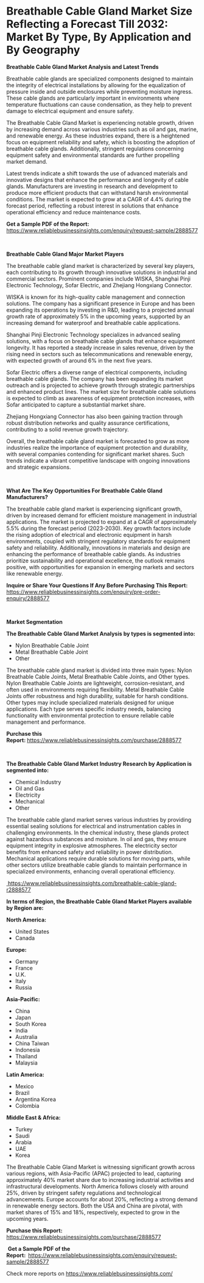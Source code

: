 <p><h1>Breathable Cable Gland Market Size Reflecting a Forecast Till 2032: Market By Type, By Application and By Geography</h1></p><p><strong>Breathable Cable Gland Market Analysis and Latest Trends</strong></p>
<p><p>Breathable cable glands are specialized components designed to maintain the integrity of electrical installations by allowing for the equalization of pressure inside and outside enclosures while preventing moisture ingress. These cable glands are particularly important in environments where temperature fluctuations can cause condensation, as they help to prevent damage to electrical equipment and ensure safety.</p><p>The Breathable Cable Gland Market is experiencing notable growth, driven by increasing demand across various industries such as oil and gas, marine, and renewable energy. As these industries expand, there is a heightened focus on equipment reliability and safety, which is boosting the adoption of breathable cable glands. Additionally, stringent regulations concerning equipment safety and environmental standards are further propelling market demand.</p><p>Latest trends indicate a shift towards the use of advanced materials and innovative designs that enhance the performance and longevity of cable glands. Manufacturers are investing in research and development to produce more efficient products that can withstand harsh environmental conditions. The market is expected to grow at a CAGR of 4.4% during the forecast period, reflecting a robust interest in solutions that enhance operational efficiency and reduce maintenance costs.</p></p>
<p><strong>Get a Sample PDF of the Report:&nbsp;</strong> <a href="https://www.reliablebusinessinsights.com/enquiry/request-sample/2888577?utm_campaign=3206&utm_medium=2&utm_source=Github&utm_content=ia&utm_term=14032025&utm_id=breathable-cable-gland">https://www.reliablebusinessinsights.com/enquiry/request-sample/2888577</a></p>
<p>&nbsp;</p>
<p><strong>Breathable Cable Gland Major Market Players</strong></p>
<p><p>The breathable cable gland market is characterized by several key players, each contributing to its growth through innovative solutions in industrial and commercial sectors. Prominent companies include WISKA, Shanghai Pinji Electronic Technology, Sofar Electric, and Zhejiang Hongxiang Connector.</p><p>WISKA is known for its high-quality cable management and connection solutions. The company has a significant presence in Europe and has been expanding its operations by investing in R&D, leading to a projected annual growth rate of approximately 5% in the upcoming years, supported by an increasing demand for waterproof and breathable cable applications.</p><p>Shanghai Pinji Electronic Technology specializes in advanced sealing solutions, with a focus on breathable cable glands that enhance equipment longevity. It has reported a steady increase in sales revenue, driven by the rising need in sectors such as telecommunications and renewable energy, with expected growth of around 6% in the next five years.</p><p>Sofar Electric offers a diverse range of electrical components, including breathable cable glands. The company has been expanding its market outreach and is projected to achieve growth through strategic partnerships and enhanced product lines. The market size for breathable cable solutions is expected to climb as awareness of equipment protection increases, with Sofar anticipated to capture a substantial market share.</p><p>Zhejiang Hongxiang Connector has also been gaining traction through robust distribution networks and quality assurance certifications, contributing to a solid revenue growth trajectory.</p><p>Overall, the breathable cable gland market is forecasted to grow as more industries realize the importance of equipment protection and durability, with several companies contending for significant market shares. Such trends indicate a vibrant competitive landscape with ongoing innovations and strategic expansions.</p></p>
<p>&nbsp;</p>
<p><strong>What Are The Key Opportunities For Breathable Cable Gland Manufacturers?</strong></p>
<p><p>The breathable cable gland market is experiencing significant growth, driven by increased demand for efficient moisture management in industrial applications. The market is projected to expand at a CAGR of approximately 5.5% during the forecast period (2023-2030). Key growth factors include the rising adoption of electrical and electronic equipment in harsh environments, coupled with stringent regulatory standards for equipment safety and reliability. Additionally, innovations in materials and design are enhancing the performance of breathable cable glands. As industries prioritize sustainability and operational excellence, the outlook remains positive, with opportunities for expansion in emerging markets and sectors like renewable energy.</p></p>
<p><strong>Inquire or Share Your Questions If Any Before Purchasing This Report:</strong> <a href="https://www.reliablebusinessinsights.com/enquiry/pre-order-enquiry/2888577?utm_campaign=3206&utm_medium=2&utm_source=Github&utm_content=ia&utm_term=14032025&utm_id=breathable-cable-gland">https://www.reliablebusinessinsights.com/enquiry/pre-order-enquiry/2888577</a></p>
<p>&nbsp;</p>
<p><strong>Market Segmentation</strong></p>
<p><strong>The Breathable Cable Gland Market Analysis by types is segmented into:</strong></p>
<p><ul><li>Nylon Breathable Cable Joint</li><li>Metal Breathable Cable Joint</li><li>Other</li></ul></p>
<p><p>The breathable cable gland market is divided into three main types: Nylon Breathable Cable Joints, Metal Breathable Cable Joints, and Other types. Nylon Breathable Cable Joints are lightweight, corrosion-resistant, and often used in environments requiring flexibility. Metal Breathable Cable Joints offer robustness and high durability, suitable for harsh conditions. Other types may include specialized materials designed for unique applications. Each type serves specific industry needs, balancing functionality with environmental protection to ensure reliable cable management and performance.</p></p>
<p><strong>Purchase this Report:&nbsp;</strong><a href="https://www.reliablebusinessinsights.com/purchase/2888577?utm_campaign=3206&utm_medium=2&utm_source=Github&utm_content=ia&utm_term=14032025&utm_id=breathable-cable-gland">https://www.reliablebusinessinsights.com/purchase/2888577</a></p>
<p>&nbsp;</p>
<p><strong>The Breathable Cable Gland Market Industry Research by Application is segmented into:</strong></p>
<p><ul><li>Chemical Industry</li><li>Oil and Gas</li><li>Electricity</li><li>Mechanical</li><li>Other</li></ul></p>
<p><p>The breathable cable gland market serves various industries by providing essential sealing solutions for electrical and instrumentation cables in challenging environments. In the chemical industry, these glands protect against hazardous substances and moisture. In oil and gas, they ensure equipment integrity in explosive atmospheres. The electricity sector benefits from enhanced safety and reliability in power distribution. Mechanical applications require durable solutions for moving parts, while other sectors utilize breathable cable glands to maintain performance in specialized environments, enhancing overall operational efficiency.</p></p>
<p><a href="https://www.reliablebusinessinsights.com/breathable-cable-gland-r2888577?utm_campaign=3206&utm_medium=2&utm_source=Github&utm_content=ia&utm_term=14032025&utm_id=breathable-cable-gland">&nbsp;https://www.reliablebusinessinsights.com/breathable-cable-gland-r2888577</a></p>
<p><strong>In terms of Region, the Breathable Cable Gland Market Players available by Region are:</strong></p>
<p>
    <p> <strong> North America: </strong>
        <ul>
            <li>United States</li>
            <li>Canada</li>
        </ul>
        </p> 
    <p> <strong> Europe: </strong>
        <ul>
            <li>Germany</li>
            <li>France</li>
            <li>U.K.</li>
            <li>Italy</li>
            <li>Russia</li>
        </ul>
        </p> 
    <p> <strong> Asia-Pacific: </strong>
        <ul>
            <li>China</li>
            <li>Japan</li>
            <li>South Korea</li>
            <li>India</li>
            <li>Australia</li>
            <li>China Taiwan</li>
            <li>Indonesia</li>
            <li>Thailand</li>
            <li>Malaysia</li>
        </ul>
        </p> 
    <p> <strong> Latin America: </strong>
        <ul>
            <li>Mexico</li>
            <li>Brazil</li>
            <li>Argentina Korea</li>
            <li>Colombia</li>
        </ul>
        </p> 
    <p> <strong> Middle East & Africa: </strong>
        <ul>
            <li>Turkey</li>
            <li>Saudi</li>
            <li>Arabia</li>
            <li>UAE</li>
            <li>Korea</li>
        </ul>
    </p>
    </p>
<p><p>The Breathable Cable Gland Market is witnessing significant growth across various regions, with Asia-Pacific (APAC) projected to lead, capturing approximately 40% market share due to increasing industrial activities and infrastructural developments. North America follows closely with around 25%, driven by stringent safety regulations and technological advancements. Europe accounts for about 20%, reflecting a strong demand in renewable energy sectors. Both the USA and China are pivotal, with market shares of 15% and 18%, respectively, expected to grow in the upcoming years.</p></p>
<p><strong>Purchase this Report: </strong><a href="https://www.reliablebusinessinsights.com/purchase/2888577?utm_campaign=3206&utm_medium=2&utm_source=Github&utm_content=ia&utm_term=14032025&utm_id=breathable-cable-gland">https://www.reliablebusinessinsights.com/purchase/2888577</a></p>
<p>&nbsp;<strong>Get a Sample PDF of the Report:&nbsp;&nbsp;</strong><a href="https://www.reliablebusinessinsights.com/enquiry/request-sample/2888577?utm_campaign=3206&utm_medium=2&utm_source=Github&utm_content=ia&utm_term=14032025&utm_id=breathable-cable-gland">https://www.reliablebusinessinsights.com/enquiry/request-sample/2888577</a></p>
<p><strong></strong></p>
<p>Check more reports on <a href="https://www.reliablebusinessinsights.com/?utm_campaign=3206&utm_medium=2&utm_source=Github&utm_content=ia&utm_term=14032025&utm_id=breathable-cable-gland">https://www.reliablebusinessinsights.com/</a></p>
